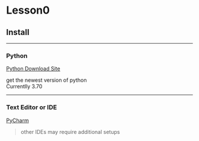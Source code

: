 # Lesson0

## Install
---
### Python
[Python Download Site](https://www.python.org/downloads/)

get the newest version of python  
Currentlly 3.70

---

### Text Editor or IDE

[PyCharm](https://www.jetbrains.com/pycharm/)

>other IDEs may require additional setups